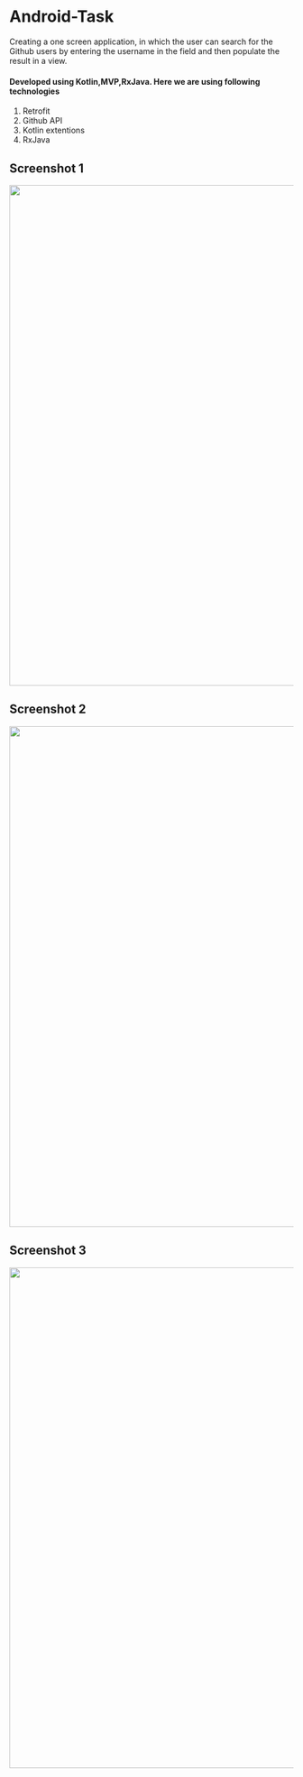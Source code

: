 # Android-Task
Creating a one screen application, in which the user can search for the Github users by entering the username in the field and then populate the result in a view.


#### Developed using Kotlin,MVP,RxJava. Here we are using following technologies

1. Retrofit
2. Github API  
3. Kotlin extentions 
4. RxJava

## Screenshot 1
<img src="https://ibb.co/mhsapz" width="888">

## Screenshot 2
<img src="https://ibb.co/ez5vpz" width="888">

## Screenshot 3
<img src="https://ibb.co/jQTFpz" width="888">




